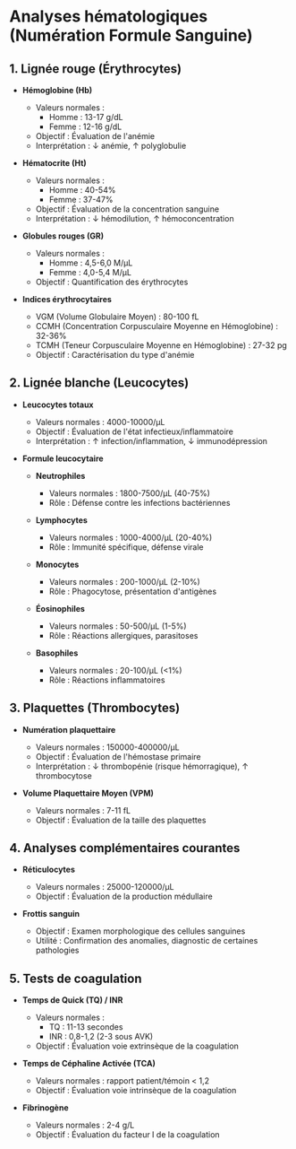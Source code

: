# Analyses hématologiques (Numération Formule Sanguine)

## 1. Lignée rouge (Érythrocytes)
- **Hémoglobine (Hb)**
  - Valeurs normales : 
    - Homme : 13-17 g/dL
    - Femme : 12-16 g/dL
  - Objectif : Évaluation de l'anémie
  - Interprétation : ↓ anémie, ↑ polyglobulie

- **Hématocrite (Ht)**
  - Valeurs normales :
    - Homme : 40-54%
    - Femme : 37-47%
  - Objectif : Évaluation de la concentration sanguine
  - Interprétation : ↓ hémodilution, ↑ hémoconcentration

- **Globules rouges (GR)**
  - Valeurs normales :
    - Homme : 4,5-6,0 M/µL
    - Femme : 4,0-5,4 M/µL
  - Objectif : Quantification des érythrocytes

- **Indices érythrocytaires**
  - VGM (Volume Globulaire Moyen) : 80-100 fL
  - CCMH (Concentration Corpusculaire Moyenne en Hémoglobine) : 32-36%
  - TCMH (Teneur Corpusculaire Moyenne en Hémoglobine) : 27-32 pg
  - Objectif : Caractérisation du type d'anémie

## 2. Lignée blanche (Leucocytes)
- **Leucocytes totaux**
  - Valeurs normales : 4000-10000/µL
  - Objectif : Évaluation de l'état infectieux/inflammatoire
  - Interprétation : ↑ infection/inflammation, ↓ immunodépression

- **Formule leucocytaire**
  - **Neutrophiles**
    - Valeurs normales : 1800-7500/µL (40-75%)
    - Rôle : Défense contre les infections bactériennes

  - **Lymphocytes**
    - Valeurs normales : 1000-4000/µL (20-40%)
    - Rôle : Immunité spécifique, défense virale

  - **Monocytes**
    - Valeurs normales : 200-1000/µL (2-10%)
    - Rôle : Phagocytose, présentation d'antigènes

  - **Éosinophiles**
    - Valeurs normales : 50-500/µL (1-5%)
    - Rôle : Réactions allergiques, parasitoses

  - **Basophiles**
    - Valeurs normales : 20-100/µL (<1%)
    - Rôle : Réactions inflammatoires

## 3. Plaquettes (Thrombocytes)
- **Numération plaquettaire**
  - Valeurs normales : 150000-400000/µL
  - Objectif : Évaluation de l'hémostase primaire
  - Interprétation : ↓ thrombopénie (risque hémorragique), ↑ thrombocytose

- **Volume Plaquettaire Moyen (VPM)**
  - Valeurs normales : 7-11 fL
  - Objectif : Évaluation de la taille des plaquettes

## 4. Analyses complémentaires courantes
- **Réticulocytes**
  - Valeurs normales : 25000-120000/µL
  - Objectif : Évaluation de la production médullaire

- **Frottis sanguin**
  - Objectif : Examen morphologique des cellules sanguines
  - Utilité : Confirmation des anomalies, diagnostic de certaines pathologies

## 5. Tests de coagulation
- **Temps de Quick (TQ) / INR**
  - Valeurs normales : 
    - TQ : 11-13 secondes
    - INR : 0,8-1,2 (2-3 sous AVK)
  - Objectif : Évaluation voie extrinsèque de la coagulation

- **Temps de Céphaline Activée (TCA)**
  - Valeurs normales : rapport patient/témoin < 1,2
  - Objectif : Évaluation voie intrinsèque de la coagulation

- **Fibrinogène**
  - Valeurs normales : 2-4 g/L
  - Objectif : Évaluation du facteur I de la coagulation
